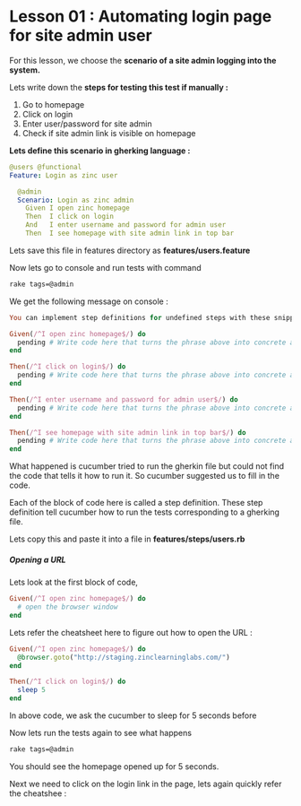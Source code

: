 

# Lesson 01 : Automating login page for site admin user

<!--End to end tests works just like a real human** user, so the flow of test mimics a manual tester.-->

<!--**Choose a feature to test :** What happens when a user logs into the system-->

<!--**Various scenarios for testing this feature:** We need to think about what happens when-->

<!--site admin logs in-->

<!--student logs in-->

<!--teacher logs in-->

<!--school admin logs in-->

For this lesson, we choose the **scenario of a site admin logging into the system.**

Lets write down the **steps for testing this test if manually :** 

1. Go to homepage
2. Click on login
3. Enter user/password for site admin
4. Check if site admin link is visible on homepage





**Lets define this scenario in gherking language :** 

```yaml
@users @functional
Feature: Login as zinc user

  @admin
  Scenario: Login as zinc admin
    Given I open zinc homepage
    Then  I click on login
    And   I enter username and password for admin user
    Then  I see homepage with site admin link in top bar
```

Lets save this file in features directory as **features/users.feature** 

Now lets go to console and run tests with command

 ````bash
rake tags=@admin
 ````

We get the following message on console : 

```ruby
You can implement step definitions for undefined steps with these snippets:

Given(/^I open zinc homepage$/) do
  pending # Write code here that turns the phrase above into concrete actions
end

Then(/^I click on login$/) do
  pending # Write code here that turns the phrase above into concrete actions
end

Then(/^I enter username and password for admin user$/) do
  pending # Write code here that turns the phrase above into concrete actions
end

Then(/^I see homepage with site admin link in top bar$/) do
  pending # Write code here that turns the phrase above into concrete actions
end

```

What happened is cucumber tried to run the gherkin file but could not find the code that tells it how to run it. So cucumber suggested us to fill in the code.

Each of the block of code here is called a step definition. These step definition tell cucumber how to run the tests corresponding to a gherking file.

Lets copy this and paste it into a file in **features/steps/users.rb**

##### Opening a URL

Lets look at the first block of code, 

```ruby
Given(/^I open zinc homepage$/) do
  # open the browser window
end
```



Lets refer the cheatsheet here to figure out how to open the URL : 

```ruby
Given(/^I open zinc homepage$/) do
  @browser.goto("http://staging.zinclearninglabs.com/")
end

Then(/^I click on login$/) do
  sleep 5
end
```

In above code, we ask the cucumber to sleep for 5 seconds before

Now lets run the tests again to see what happens

```bash
rake tags=@admin
```

You should see the homepage opened up for 5 seconds.  

Next we need to click on the login link in the page, lets again quickly refer the cheatshee : 
